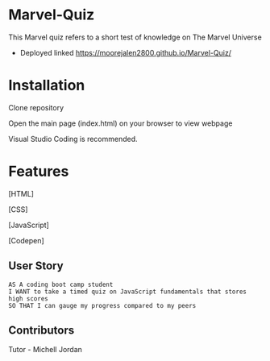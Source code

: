 # Marvel-Quiz
This Marvel quiz refers to a short test of knowledge on The Marvel Universe 
 
 - Deployed linked https://moorejalen2800.github.io/Marvel-Quiz/
 
 
 
# Installation

Clone repository

Open the main page (index.html) on your browser to view webpage

Visual Studio Coding is recommended.

# Features

[HTML]

[CSS]

[JavaScript]

[Codepen]
  
  
 ## User Story

```
AS A coding boot camp student
I WANT to take a timed quiz on JavaScript fundamentals that stores high scores
SO THAT I can gauge my progress compared to my peers
```

## Contributors

Tutor - Michell Jordan
